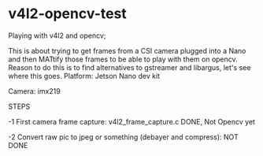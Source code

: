 # v4l2-opencv-test

Playing with v4l2 and opencv;

This is about trying to get frames from a CSI camera plugged into a Nano and then MATtify those frames to be able to play with them on opencv.
Reason to  do this is to find alternatives to gstreamer and libargus, let's see where this goes.
Platform: Jetson Nano dev kit

Camera: imx219

STEPS


 -1 First camera frame capture: v4l2_frame_capture.c  DONE, Not Opencv yet
 
 -2 Convert raw pic to jpeg or something (debayer and compress): NOT DONE
